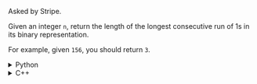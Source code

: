 Asked by Stripe.

Given an integer `n`, return the length of the longest consecutive run of 1s in its binary representation.

For example, given `156`, you should return `3`.

<details>
<summary>Python</summary>

```python
def longest_ones(n):
    c = 0 # count
    t = 0 # temporary count
    while (n):
        if (n % 2 == 0):
            t = 0
        else:
            t += 1
        n //= 2
        c = max(t, c)
            
    return c
    
if __name__ == '__main__':
    
    print(longest_ones(61)) # 4
    
    print(longest_ones(156)) # 3
```
</details>

<details>
<summary>C++</summary>

```cpp
#include <iostream>
#include <algorithm>
using namespace std;

int longest_ones(int n) {
    int c = 0, t = 0;
    while (n) {
        if (n % 2 == 0) {
            t = 0;
        }
        else {
            t += 1;
        }
        n /= 2;
        c = max(t, c);
    } 
           
    return c;
}

int main() {
    cout << longest_ones(61) << endl; // 4
    
    cout << longest_ones(156) << endl; // 3
    
    return 0;
}
```
</details>
